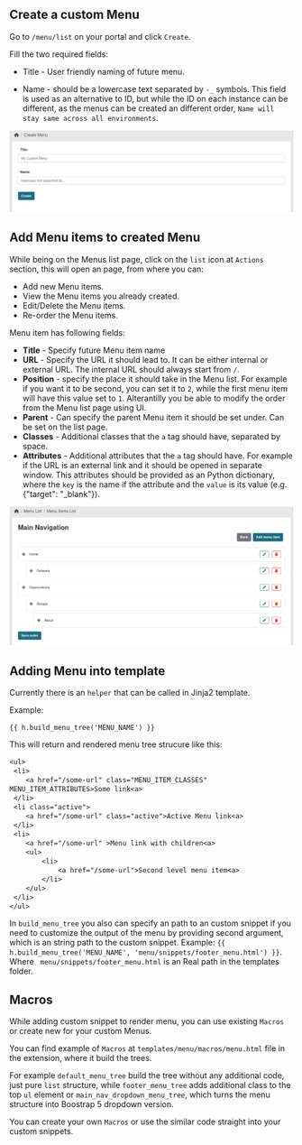 ## Create a custom Menu

Go to `/menu/list` on your portal and click `Create`.

Fill the two required fields:

* Title - User friendly naming of future menu. 

* Name - should be a lowercase text separated by `-_` symbols. This field is used as an alternative to ID, but while the ID on each instance can be different, as the menus can be created an different order, `Name will stay same across all environments`.

![Main Menu Screen](assets/menu-create.png)

## Add Menu items to created Menu

While being on the Menus list page, click on the `list` icon at `Actions` section, this will open an page, from where you can:

* Add new Menu items.
* View the Menu items you already created.
* Edit/Delete the Menu items.
* Re-order the Menu items.

Menu item has following fields:

* **Title** - Specify future Menu item name
* **URL** - Specify the URL it should lead to. It can be either internal or external URL. The internal URL should always start from `/`.
* **Position** - specify the place it should take in the Menu list. For example if you want it to be second, you can set it to `2`, while the first menu item will have this value set to `1`. Alterantilly you be able to modify the order from the Menu list page using UI.
* **Parent** - Can specify the parent Menu item it should be set under. Can be set on the list page.
* **Classes** - Additional classes that the `a` tag should have, separated by space.
* **Attributes** - Additional attributes that the `a` tag should have. For example if the URL is an external link and it should be opened in separate window. This attributes should be provided as an Python dictionary, where the `key` is the name if the attribute and the `value` is its value (e.g. {"target": "_blank"}).

![Main Menu Screen](assets/menu-items-list.png)

## Adding Menu into template

Currently there is an `helper` that can be called in Jinja2 template.

Example:
```
{{ h.build_menu_tree('MENU_NAME') }}
```

This will return and rendered menu tree strucure like this:
```
<ul>
 <li>
    <a href="/some-url" class="MENU_ITEM_CLASSES" MENU_ITEM_ATTRIBUTES>Some link<a>
 </li>
 <li class="active">
    <a href="/some-url" class="active">Active Menu link<a>
 </li>
 <li>
    <a href="/some-url" >Menu link with children<a>
    <ul>
        <li>
            <a href="/some-url">Second level menu item<a>
        </li>
    </ul>
 </li>
</ul>
```

In `build_menu_tree` you also can specify an path to an custom snippet if you need to customize the output of the menu by providing second argument, which is an string path to the custom snippet. Example: `{{ h.build_menu_tree('MENU_NAME', 'menu/snippets/footer_menu.html') }}`. Where ` menu/snippets/footer_menu.html` is an Real path in the templates folder.

## Macros

While adding custom snippet to render menu, you can use existing `Macros` or create new for your custom Menus.

You can find example of `Macros` at `templates/menu/macros/menu.html` file in the extension, where it build the trees.

For example `default_menu_tree` build the tree without any additional code, just pure `list` structure, while `footer_menu_tree` adds additional class to the top `ul` element or `main_nav_dropdown_menu_tree`, which turns the menu structure into Boostrap 5 dropdown version.

You can create your own `Macros` or use the similar code straight into your custom snippets.